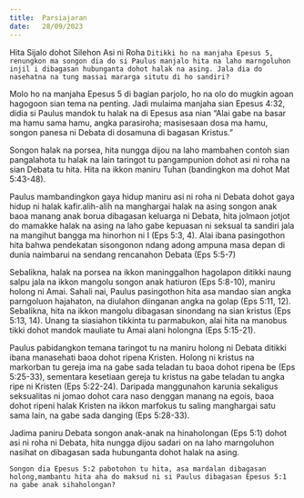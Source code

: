 ```yaml
---
title:  Parsiajaran
date:   28/09/2023
---
```

Hita Sijalo dohot Silehon Asi ni Roha
`Ditikki ho na manjaha Epesus 5, renungkon ma songon dia do si Paulus manjalo hita na laho marngoluhon injil i dibagasan hubunganta dohot halak na asing. Jala dia do nasehatna na tung massai mararga situtu di ho sandiri?`

Molo ho na manjaha Epesus 5 di bagian parjolo, ho na olo do mugkin agoan hagogoon sian tema na penting. Jadi mulaima manjaha sian Epesus 4:32, didia si Paulus mandok tu halak na di Epesus asa nian “Alai gabe na basar ma hamu sama hamu, angka parasiroha; masisesaan dosa ma hamu, songon panesa ni Debata di dosamuna di bagasan Kristus.”

Songon halak na porsea, hita nungga dijou na laho mambahen contoh sian pangalahota tu halak na lain taringot tu pangampunion dohot asi ni roha na sian Debata tu hita. Hita na ikkon maniru Tuhan (bandingkon ma dohot Mat 5:43-48).

Paulus mambandingkon gaya hidup maniru asi ni roha ni Debata dohot gaya hidup ni halak kafir.alih-alih na manghargai halak na asing songon anak baoa manang anak borua dibagasan keluarga ni Debata, hita jolmaon jotjot do mamakke halak na asing na laho gabe kepuasan ni seksual ta sandiri jala na mangihut bangga ma hinorhon ni I (Eps 5:3, 4). Alai ibana pasingothon hita bahwa pendekatan sisongonon ndang adong ampuna masa depan di dunia naimbarui na sendang rencanahon Debata (Eps 5:5-7)

Sebalikna, halak na porsea na ikkon maninggalhon hagolapon ditikki naung salpu jala na ikkon mangolu songon anak hatiuron (Eps 5:8-10), maniru holong ni Amai. Sahali nai, Paulus pasingothon hita asa mandao sian angka parngoluon hajahaton, na diulahon diinganan angka na golap (Eps 5:11, 12). Sebalikna, hita na ikkon mangolu dibagasan sinondang na sian kristus (Eps 5:13, 14). Unang ta siasiahon tikkinta tu parmabukon, alai hita na manobus tikki dohot mandok mauliate tu Amai alani holongna (Eps 5:15-21).

Paulus pabidangkon temana taringot tu na maniru holong ni Debata ditikki ibana manasehati baoa dohot ripena Kristen. Holong ni kristus na markorban tu gereja ima na gabe sada teladan tu baoa dohot ripena be (Eps 5:25-33), sementara kesetiaan gereja tu kristus na gabe teladan tu angka ripe ni Kristen (Eps 5:22-24). Daripada manggunahon karunia sekaligus seksualitas ni jomao dohot cara naso denggan manang na egois, baoa dohot ripeni halak Kristen na ikkon marfokus tu saling manghargai satu sama lain, na gabe sada danging (Eps 5:28-33).

Jadima paniru Debata songon anak-anak na hinaholongan (Eps 5:1) dohot asi ni roha ni Debata, hita nungga dijou sadari on na laho marngoluhon nasihat on dibagasan sada hubunganta dohot halak na asing.

`Songon dia Epesus 5:2 pabotohon tu hita, asa mardalan dibagasan holong,mambantu hita aha do maksud ni si Paulus dibagasan Epesus 5:1 na gabe anak sihaholongan?`